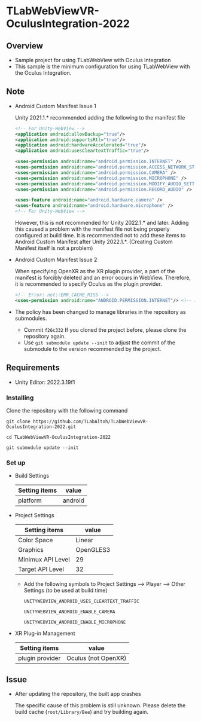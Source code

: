 # TLabWebViewVR-OculusIntegration-2022

## Overview
- Sample project for using TLabWebView with Oculus Integration
- This sample is the minimum configuration for using TLabWebView with the Oculus Integration.

## Note
- Android Custom Manifest Issue 1

	Unity 2021.1.* recommended adding the following to the manifest file
	```xml
	<!-- For Unity-WebView -->
	<application android:allowBackup="true"/>
	<application android:supportsRtl="true"/>
	<application android:hardwareAccelerated="true"/>
	<application android:usesCleartextTraffic="true"/>
	
	<uses-permission android:name="android.permission.INTERNET" />
	<uses-permission android:name="android.permission.ACCESS_NETWORK_STATE"/>
	<uses-permission android:name="android.permission.CAMERA" />
	<uses-permission android:name="android.permission.MICROPHONE" />
	<uses-permission android:name="android.permission.MODIFY_AUDIO_SETTINGS" />
	<uses-permission android:name="android.permission.RECORD_AUDIO" />
	
	<uses-feature android:name="android.hardware.camera" />
	<uses-feature android:name="android.hardware.microphone" />
	<!-- For Unity-WebView -->
	```
	However, this is not recommended for Unity 2022.1.* and later. 
	Adding this caused a problem with the manifest file not being properly configured at build time.
	It is recommended not to add these items to Android Custom Manifest after Unity 2022.1.*. (Creating Custom Manifest itself is not a problem)

- Android Custom Manifest Issue 2

	When specifying OpenXR as the XR plugin provider, a part of the manifest is forcibly deleted and an error occurs in WebView. Therefore, it is recommended to specify Oculus as the plugin provider.
	```xml
	<!-- Error: net::ERR_CACHE_MISS -->
	<uses-permission android:name="ANDROID.PERMISSION.INTERNET"/> <!-- Missing !! -->
	```

- The policy has been changed to manage libraries in the repository as submodules.

	- Commit ``` f26c332 ``` If you cloned the project before, please clone the repository again.
	- Use ``` git submodule update --init ``` to adjust the commit of the submodule to the version recommended by the project.

## Requirements
- Unity Editor: 2022.3.19f1

### Installing
Clone the repository with the following command
```
git clone https://github.com/TLabAltoh/TLabWebViewVR-OculusIntegration-2022.git

cd TLabWebViewVR-OculusIntegration-2022

git submodule update --init
```

### Set up
- Build Settings  

	| Setting items | value |
	| --- | --- |  
	| platform | android |  

- Project Settings

	| Setting items | value |
	| --- | --- |  
	| Color Space | Linear |  
	| Graphics | OpenGLES3 |  
	| Minimux API Level | 29 |  
	| Target API Level | 32 |  

	- Add the following symbols to Project Settings --> Player --> Other Settings (to be used at build time)  

		```
		UNITYWEBVIEW_ANDROID_USES_CLEARTEXT_TRAFFIC
		```
		```
		UNITYWEBVIEW_ANDROID_ENABLE_CAMERA
		```
		```
		UNITYWEBVIEW_ANDROID_ENABLE_MICROPHONE
		```

- XR Plug-in Management

	| Setting items | value |
	| --- | --- |  
	| plugin provider | Oculus (not OpenXR) |  
 
## Issue
- After updating the repository, the built app crashes

	The specific cause of this problem is still unknown. Please delete the build cache (``` root/Library/Bee ```) and try building again.
